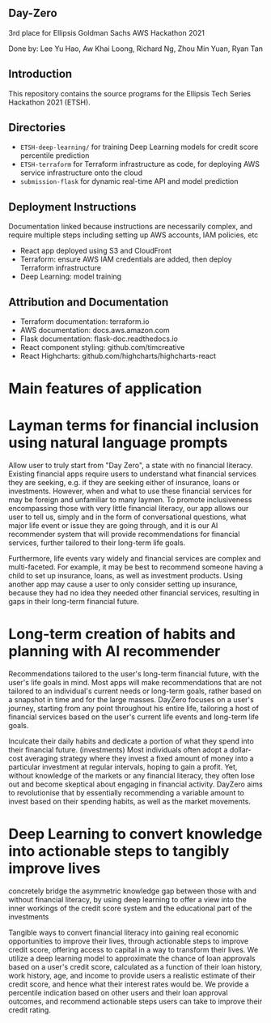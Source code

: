 
## Day-Zero

3rd place for Ellipsis Goldman Sachs AWS Hackathon 2021

Done by: Lee Yu Hao, Aw Khai Loong, Richard Ng, Zhou Min Yuan, Ryan Tan
## Introduction
This repository contains the source programs for the Ellipsis Tech Series Hackathon 2021 (ETSH).

## Directories
- `ETSH-deep-learning/` for training Deep Learning models for credit score percentile prediction
- `ETSH-terraform` for Terraform infrastructure as code, for deploying AWS service infrastructure onto the cloud
- `submission-flask` for dynamic real-time API and model prediction

## Deployment Instructions
Documentation linked because instructions are necessarily complex, and require multiple steps including setting up AWS accounts, IAM policies, etc 
- React app deployed using S3 and CloudFront
- Terraform: ensure AWS IAM credentials are added, then deploy Terraform infrastructure
- Deep Learning: model training


## Attribution and Documentation
- Terraform documentation: terraform.io
- AWS documentation: docs.aws.amazon.com
- Flask documentation: flask-doc.readthedocs.io
- React component styling: github.com/timcreative
- React Highcharts: github.com/highcharts/highcharts-react

# Main features of application

# Layman terms for financial inclusion using natural language prompts
Allow user to truly start from "Day Zero", a state with no financial literacy. Existing financial apps require users to understand what financial services they are seeking, e.g. if they are seeking either of insurance, loans or investments. However, when and what to use these financial services for may be foreign and unfamiliar to many laymen. To promote inclusiveness encompassing those with very little financial literacy, our app allows our user to tell us, simply and in the form of conversational questions, what major life event or issue they are going through, and it is our AI recommender system that will provide recommendations for financial services, further tailored to their long-term life goals. 

Furthermore, life events vary widely and financial services are complex and multi-faceted. For example, it may be best to recommend someone having a child to set up insurance, loans, as well as investment products. Using another app may cause a user to only consider setting up insurance, because they had no idea they needed other financial services, resulting in gaps in their long-term financial future.


# Long-term creation of habits and planning with AI recommender
Recommendations tailored to the user's long-term financial future, with the user's life goals in mind. Most apps will make recommendations that are not tailored to an individual's current needs or long-term goals, rather based on a snapshot in time and for the large masses. DayZero focuses on a user's journey, starting from any point throughout his entire life, tailoring a host of financial services based on the user's current life events and long-term life goals.

Inculcate their daily habits and dedicate a portion of what they spend into their financial future. (investments) Most individuals often adopt a dollar-cost averaging strategy where they invest a fixed amount of money into a particular investment at regular intervals, hoping to gain a profit. Yet, without knowledge of the markets or any financial literacy, they often lose out and become skeptical about engaging in financial activity. DayZero aims to revolutionise that by essentially recommending a variable amount to invest based on their spending habits, as well as the market movements. 

# Deep Learning to convert knowledge into actionable steps to tangibly improve lives
concretely bridge the asymmetric knowledge gap between those with and without financial literacy, by using deep learning to offer a view into the inner workings of the credit score system and the educational part of the investments 

Tangible ways to convert financial literacy into gaining real economic opportunities to improve their lives, through actionable steps to improve credit score, offering access to capital in a way to transform their lives. We utilize a deep learning model to approximate the chance of loan approvals based on a user's credit score, calculated as a function of their loan history, work history, age, and income to provide users a realistic estimate of their credit score, and hence what their interest rates would be. We provide a percentile indication based on other users and their loan approval outcomes, and recommend actionable steps users can take to improve their credit rating.

